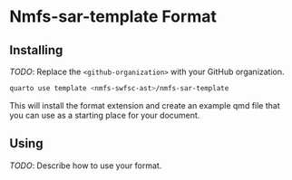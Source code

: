 # Nmfs-sar-template Format

## Installing

_TODO_: Replace the `<github-organization>` with your GitHub organization.

```bash
quarto use template <nmfs-swfsc-ast>/nmfs-sar-template
```

This will install the format extension and create an example qmd file
that you can use as a starting place for your document.

## Using

_TODO_: Describe how to use your format.

